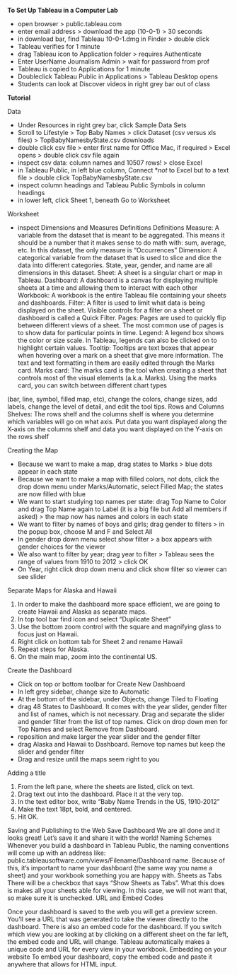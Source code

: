**To Set Up Tableau in a Computer Lab**
- open browser > public.tableau.com
- enter email address > download the app (10-0-1) > 30 seconds
- in download bar, find Tableau 10-0-1.dmg in Finder > double click
- Tableau verifies for 1 minute
- drag Tableau icon to Application folder > requires Authenticate
- Enter UserName Journalism Admin > wait for password from prof
- Tableau is copied to Applications for 1 minute
- Doubleclick Tableau Public in Applications > Tableau Desktop opens
- Students can look at Discover videos in right grey bar out of class

**Tutorial**

Data
- Under Resources in right grey bar, click Sample Data Sets
- Scroll to Lifestyle > Top Baby Names > click Dataset (csv versus xls files) > TopBabyNamesbyState.csv downloads
- double click csv file > enter first name for Office Mac, if required > Excel opens > double click csv file again
- inspect csv data: column names and 10507 rows! > close Excel
- in Tableau Public, in left blue column, Connect **not* to Excel but to a text file > double click TopBabyNamesbyState.csv
- inspect column headings and Tableau Public Symbols in column headings
- in lower left, click Sheet 1, beneath Go to Worksheet

Worksheet
- inspect Dimensions and Measures
Definitions
  Definitions
  Measure: A variable from the dataset that is meant to be aggregated. This means it should be a number that it makes sense to do math with: sum, average, etc. In this dataset, the only measure is “Occurrences”
  Dimension: A categorical variable from the dataset that is used to slice and dice the data into different categories. State, year, gender, and name are all dimensions in this dataset.
  Sheet: A sheet is a singular chart or map in Tableau.
  Dashboard: A dashboard is a canvas for displaying multiple sheets at a time and allowing them
to interact with each other
  Workbook: A workbook is the entire Tableau file containing your sheets and dashboards.
  Filter: A filter is used to limit what data is being displayed on the sheet. Visible controls for a
filter on a sheet or dashboard is called a Quick Filter.
  Pages: Pages are used to quickly flip between different views of a sheet. The most common use
of pages is to show data for particular points in time.
  Legend: A legend box shows the color or size scale. In Tableau, legends can also be clicked on to
highlight certain values.
  Tooltip: Tooltips are text boxes that appear when hovering over a mark on a sheet that give
more information. The text and text formatting in them are easily edited through the Marks
card.
  Marks card: The marks card is the tool when creating a sheet that controls most of the visual
elements (a.k.a. Marks). Using the marks card, you can switch between different chart types
       
(bar, line, symbol, filled map, etc), change the colors, change sizes, add labels, change the level
of detail, and edit the tool tips.
  Rows and Columns Shelves: The rows shelf and the columns shelf is where you determine which
variables will go on what axis. Put data you want displayed along the X‐axis on the columns shelf and data you want displayed on the Y‐axis on the rows shelf

Creating the Map
- Because we want to make a map, drag states to Marks > blue dots appear in each state
- Because we want to make a map with filled colors, not dots, click the drop down menu under Marks/Automatic, select Filled Map; the states are now filled with blue
- We want to start studying top names per state: drag Top Name to Color and drag Top Name again to Label (it is a big file but Add all members if asked) > the map now has names and colors in each state
- We want to filter by names of boys and girls; drag gender to filters > in the popup box, choose M and F and Select All
- In gender drop down menu select show filter > a box appears with gender choices for the viewer
- We also want to filter by year; drag year to filter > Tableau sees the range of values from 1910 to 2012 > click OK
- On Year, right click drop down menu and click show filter so viewer can see slider
 
Separate Maps for Alaska and Hawaii
1. In order to make the dashboard more space efficient, we are going to create Hawaii and Alaska as separate maps.
2. In top tool bar find icon and select “Duplicate Sheet”
3. Use the bottom zoom control with the square and magnifying glass to focus just on Hawaii.
4. Right click on bottom tab for Sheet 2 and rename Hawaii
4. Repeat steps for Alaska.
5. On the main map, zoom into the continental US.

Create the Dashboard
- Click on top or bottom toolbar for Create New Dashboard
- In left grey sidebar, change size to Automatic
- At the bottom of the sidebar, under Objects, change Tiled to Floating
- drag 48 States to Dashboard. It comes with the year slider, gender filter and list of names, which is not necessary. Drag and separate the slider and gender filter from the list of top names. Click on drop down men for Top Names and select Remove from Dashboard.
- reposition and make larger the year slider and the gender filter
- drag Alaska and Hawaii to Dashboard. Remove top names but keep the slider and gender filter
- Drag and resize until the maps seem right to you

Adding a title
1. From the left pane, where the sheets are listed, click on text.
2. Drag text out into the dashboard. Place it at the very top.
3. In the text editor box, write “Baby Name Trends in the US, 1910‐2012”
4. Make the text 18pt, bold, and centered.
5. Hit OK.

Saving and Publishing to the Web
Save Dashboard
We are all done and it looks great! Let’s save it and share it with the world!
Naming Schemes
Whenever you build a dashboard in Tableau Public, the naming conventions will come up with an address like: public.tableausoftware.com/views/Filename/Dashboard name. Because of this, it’s important to name your dashboard (the same way you name a sheet) and your workbook something you are happy with.
Sheets as Tabs
There will be a checkbox that says “Show Sheets as Tabs”. What this does is makes all your sheets able for viewing. In this case, we will not want that, so make sure it is unchecked.
URL and Embed Codes
  
Once your dashboard is saved to the web you will get a preview screen. You’ll see a URL that was generated to take the viewer directly to the dashboard. There is also an embed code for the dashboard. If you switch which view you are looking at by clicking on a different sheet on the far left, the embed code and URL will change. Tableau automatically makes a unique code and URL for every view in your workbook.
Embedding on your website
To embed your dashboard, copy the embed code and paste it anywhere that allows for HTML input.


